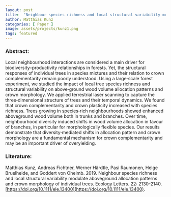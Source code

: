 ```yaml
---
layout: post
title:  "Neighbour species richness and local structural variability modulate aboveground allocation patterns and crown morphology of individual trees"
author: Matthias Kunz
categories: [ Paper ]
image: assets/projects/kunz1.png
tags: featured
---
```

### Abstract:
Local neighbourhood interactions are considered a main driver for biodiversity–productivity relationships in forests. Yet, the structural responses of individual trees in species mixtures and their relation to crown complementarity remain poorly understood. Using a large‐scale forest experiment, we studied the impact of local tree species richness and structural variability on above‐ground wood volume allocation patterns and crown morphology. We applied terrestrial laser scanning to capture the three‐dimensional structure of trees and their temporal dynamics. We found that crown complementarity and crown plasticity increased with species richness. Trees growing in species‐rich neighbourhoods showed enhanced aboveground wood volume both in trunks and branches. Over time, neighbourhood diversity induced shifts in wood volume allocation in favour of branches, in particular for morphologically flexible species. Our results demonstrate that diversity‐mediated shifts in allocation pattern and crown morphology are a fundamental mechanism for crown complementarity and may be an important driver of overyielding.


### Literature:
Matthias Kunz, Andreas Fichtner, Werner Härdtle, Pasi Raumonen, Helge Bruelheide, and Goddert von Oheimb. 2019. Neighbour species richness and local structural variability modulate aboveground allocation patterns and crown morphology of individual trees. Ecology Letters. 22: 2130-2140. [https://doi.org/10.1111/ele.13400](https://doi.org/10.1111/ele.13400).

